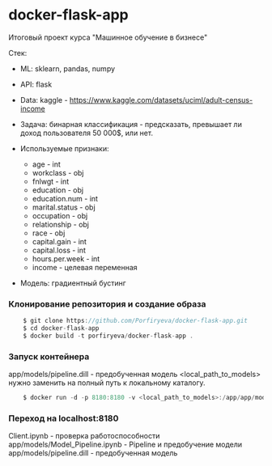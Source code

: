 # docker-flask-app

Итоговый проект курса "Машинное обучение в бизнесе"

Стек:
- ML: sklearn, pandas, numpy
- API: flask


- Data: kaggle - https://www.kaggle.com/datasets/uciml/adult-census-income
- Задача: бинарная классификация - предсказать, превышает ли доход пользователя 50 000$, или нет.
- Используемые признаки:
    * age - int
    * workclass - obj
    * fnlwgt - int
    * education - obj
    * education.num - int
    * marital.status - obj
    * occupation - obj
    * relationship - obj
    * race - obj
    * capital.gain - int
    * capital.loss - int
    * hours.per.week - int
    * income - целевая переменная
    

- Модель: градиентный бустинг

### Клонирование репозитория и создание образа

```csharp
    $ git clone https://github.com/Porfiryeva/docker-flask-app.git
    $ cd docker-flask-app
    $ docker build -t porfiryeva/docker-flask-app .
```

### Запуск контейнера
app/models/pipeline.dill - предобученная модель
<local_path_to_models> нужно заменить на полный путь к локальному каталогу.

```csharp
    $ docker run -d -p 8180:8180 -v <local_path_to_models>:/app/app/models porfiryeva/docker-flask-app
```

### Переход на localhost:8180

Client.ipynb - проверка работоспособности
app/models/Model_Pipeline.ipynb - Pipeline и предобучение модели
app/models/pipeline.dill - предобученная модель
